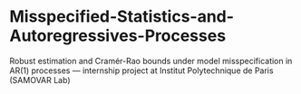 # Misspecified-Statistics-and-Autoregressives-Processes
Robust estimation and Cramér-Rao bounds under model misspecification in AR(1) processes — internship project at Institut Polytechnique de Paris (SAMOVAR Lab)
